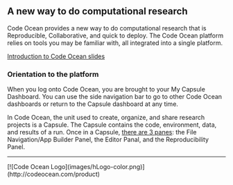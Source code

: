 ## A new way to do computational research

Code Ocean provides a new way to do computational research that is Reproducible, Collaborative, and quick to deploy. The Code Ocean platform relies on tools you may be familiar with, all integrated into a single platform. 

[Introduction to Code Ocean slides]()

### Orientation to the platform

When you log onto Code Ocean, you are brought to your My Capsule Dashboard. You can use the side navigation bar to go to other Code Ocean dashboards or return to the Capsule dashboard at any time. <br>

In Code Ocean, the unit used to create, organize, and share research projects is a Capsule. The Capsule contains the code, environment, data, and results of a run. Once in a Capsule, [there are 3 panes](https://docs.codeocean.com/user-guide/compute-capsule-basics/the-capsule-interface): the File Navigation/App Builder Panel, the Editor Panal, and the Reproducibility Panel. 

<hr>
[![Code Ocean Logo](images/hLogo-color.png)](http://codeocean.com/product)